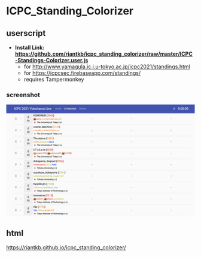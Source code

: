 # ICPC_Standing_Colorizer

## userscript

- __Install Link: https://github.com/riantkb/icpc_standing_colorizer/raw/master/ICPC-Standings-Colorizer.user.js__
  - for http://www.yamagula.ic.i.u-tokyo.ac.jp/icpc2021/standings.html
  - for https://icpcsec.firebaseapp.com/standings/
  - requires Tampermonkey

### screenshot
![screenshot](./screenshot.png)

## html
https://riantkb.github.io/icpc_standing_colorizer/
